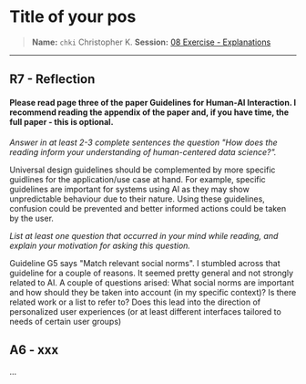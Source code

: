 # Title of your pos
> **Name:** `chki` Christopher K.
> **Session:** [08 Exercise - Explanations](https://github.com/FUB-HCC/hcds-winter-2020/wiki/08_exercise)   
----

## R7 - Reflection
#### Please read page three of the paper Guidelines for Human-AI Interaction. I recommend reading the appendix of the paper and, if you have time, the full paper - this is optional.

_Answer in at least 2-3 complete sentences the question "How does the reading inform your understanding of human-centered data science?"._

Universal design guidelines should be complemented by more specific guidlines for the application/use case at hand. For example, specific guidelines are important for systems using AI as they may show unpredictable behaviour due to their nature. Using these guidelines, confusion could be prevented and better informed actions could be taken by the user. 

_List at least one question that occurred in your mind while reading, and explain your motivation for asking this question._

Guideline G5 says "Match relevant social norms". I stumbled across that guideline for a couple of reasons. It seemed pretty general and not strongly related to AI. A couple of questions arised: What social norms are important and how should they be taken into account (in my specific context)? Is there related work or a list to refer to? Does this lead into the direction of personalized user experiences (or at least different interfaces tailored to needs of certain user groups)


## A6 - xxx
...
